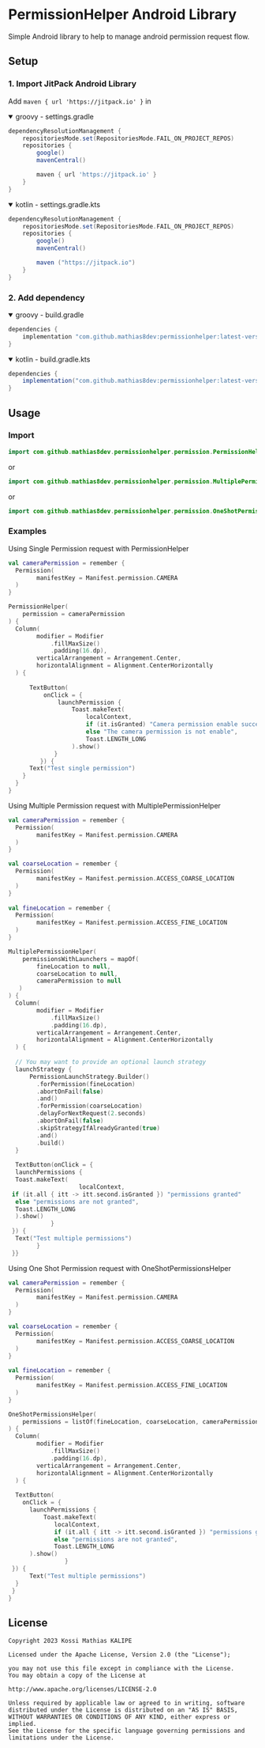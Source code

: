 # PermissionHelper Android Library
Simple Android library to help to manage android permission request flow.


## Setup
### 1. Import JitPack Android Library
Add `maven { url 'https://jitpack.io' }` in
<details open>
  <summary>groovy - settings.gradle</summary>

```gradle
dependencyResolutionManagement {
    repositoriesMode.set(RepositoriesMode.FAIL_ON_PROJECT_REPOS)
    repositories {
        google()
        mavenCentral()

        maven { url 'https://jitpack.io' }
    }
}
```
</details>

<details open>
  <summary>kotlin - settings.gradle.kts</summary>

```gradle
dependencyResolutionManagement {
    repositoriesMode.set(RepositoriesMode.FAIL_ON_PROJECT_REPOS)
    repositories {
        google()
        mavenCentral()

        maven ("https://jitpack.io")
    }
}
```
</details>

### 2. Add dependency
<details open>
  <summary>groovy - build.gradle</summary>

```gradle
dependencies {
    implementation "com.github.mathias8dev:permissionhelper:latest-version"
}
```
</details>
<details open>
  <summary>kotlin - build.gradle.kts</summary>

```gradle
dependencies {
    implementation("com.github.mathias8dev:permissionhelper:latest-version")
}
```
</details>

## Usage
### Import
```kotlin
import com.github.mathias8dev.permissionhelper.permission.PermissionHelper
```
or
```kotlin
import com.github.mathias8dev.permissionhelper.permission.MultiplePermissionHelper
```

or

```kotlin
import com.github.mathias8dev.permissionhelper.permission.OneShotPermissionsHelper
```

### Examples
 <summary>Using Single Permission request with PermissionHelper</summary>

```kotlin
val cameraPermission = remember {  
  Permission(  
        manifestKey = Manifest.permission.CAMERA  
  )  
}

PermissionHelper(  
    permission = cameraPermission  
) {  
  Column(  
        modifier = Modifier  
            .fillMaxSize()  
            .padding(16.dp),  
	    verticalArrangement = Arrangement.Center,  
	    horizontalAlignment = Alignment.CenterHorizontally  
  ) {  
  
	  TextButton(
		  onClick = {  
			  launchPermission {  
				  Toast.makeText(  
					  localContext,  
					  if (it.isGranted) "Camera permission enable successfully"  
					  else "The camera permission is not enable",  
					  Toast.LENGTH_LONG  
				  ).show()  
			 }  
		 }) {  
	  Text("Test single permission")  
	}  
  }
}
```

<summary>Using Multiple Permission request with MultiplePermissionHelper</summary>

```kotlin
val cameraPermission = remember {  
  Permission(  
        manifestKey = Manifest.permission.CAMERA  
  )  
}

val coarseLocation = remember {  
  Permission(  
        manifestKey = Manifest.permission.ACCESS_COARSE_LOCATION  
  )  
}  
  
val fineLocation = remember {  
  Permission(  
        manifestKey = Manifest.permission.ACCESS_FINE_LOCATION  
  )  
}

MultiplePermissionHelper(  
    permissionsWithLaunchers = mapOf(  
        fineLocation to null,  
	    coarseLocation to null,  
	    cameraPermission to null  
   )  
) {  
  Column(  
        modifier = Modifier  
            .fillMaxSize()  
            .padding(16.dp),  
	    verticalArrangement = Arrangement.Center,  
	    horizontalAlignment = Alignment.CenterHorizontally  
  ) {  
  
  // You may want to provide an optional launch strategy
  launchStrategy {  
	  PermissionLaunchStrategy.Builder()  
	    .forPermission(fineLocation)  
	    .abortOnFail(false)  
	    .and()  
	    .forPermission(coarseLocation)  
	    .delayForNextRequest(2.seconds)  
	    .abortOnFail(false)  
	    .skipStrategyIfAlreadyGranted(true)  
	    .and()  
	    .build()  
  }  
  
  TextButton(onClick = {  
  launchPermissions {  
  Toast.makeText(  
                    localContext,  
 if (it.all { itt -> itt.second.isGranted }) "permissions granted"  
  else "permissions are not granted",  
  Toast.LENGTH_LONG  
  ).show()  
            }  
 }) {  
  Text("Test multiple permissions")  
        }  
 }}
```

<summary>Using One Shot Permission request with OneShotPermissionsHelper</summary>

```kotlin
val cameraPermission = remember {  
  Permission(  
        manifestKey = Manifest.permission.CAMERA  
  )  
}

val coarseLocation = remember {  
  Permission(  
        manifestKey = Manifest.permission.ACCESS_COARSE_LOCATION  
  )  
}  
  
val fineLocation = remember {  
  Permission(  
        manifestKey = Manifest.permission.ACCESS_FINE_LOCATION  
  )  
}

OneShotPermissionsHelper(  
    permissions = listOf(fineLocation, coarseLocation, cameraPermission) 
) {  
  Column(  
        modifier = Modifier  
            .fillMaxSize()  
            .padding(16.dp),  
	    verticalArrangement = Arrangement.Center,  
	    horizontalAlignment = Alignment.CenterHorizontally  
  ) {   
  
  TextButton(
    onClick = {  
	  launchPermissions {  
		  Toast.makeText(  
			 localContext,  
			 if (it.all { itt -> itt.second.isGranted }) "permissions granted"  
			 else "permissions are not granted",  
			 Toast.LENGTH_LONG  
	  ).show()  
	            }  
 }) {  
	  Text("Test multiple permissions")  
  }  
 }
}
```

## License
```
Copyright 2023 Kossi Mathias KALIPE

Licensed under the Apache License, Version 2.0 (the "License");

you may not use this file except in compliance with the License.
You may obtain a copy of the License at

http://www.apache.org/licenses/LICENSE-2.0

Unless required by applicable law or agreed to in writing, software
distributed under the License is distributed on an "AS IS" BASIS,
WITHOUT WARRANTIES OR CONDITIONS OF ANY KIND, either express or implied.
See the License for the specific language governing permissions and
limitations under the License.
```